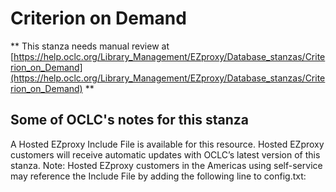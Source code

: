# Criterion on Demand
** This stanza needs manual review at [https://help.oclc.org/Library_Management/EZproxy/Database_stanzas/Criterion_on_Demand](https://help.oclc.org/Library_Management/EZproxy/Database_stanzas/Criterion_on_Demand) **

## Some of OCLC's notes for this stanza

A Hosted EZproxy Include File is available for this resource. Hosted EZproxy customers will receive automatic updates with OCLC&rsquo;s latest version of this stanza. Note: Hosted EZproxy customers in the Americas using self-service may reference the Include File by adding the following line to config.txt:

&nbsp;

&nbsp;
